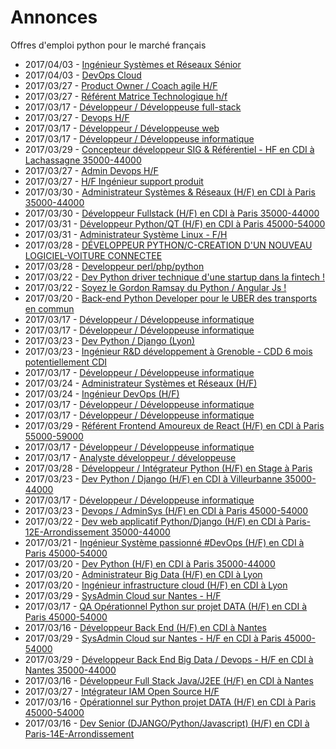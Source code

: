 # Annonces

Offres d'emploi python pour le marché français

* 2017/04/03 - [Ingénieur Systèmes et Réseaux Sénior](http://www.pyjobs.fr/jobs/details/5441/ingenieur-systemes-et-reseaux-senior "Ingénieur Systèmes et Réseaux Sénior")
* 2017/04/03 - [DevOps Cloud](http://www.pyjobs.fr/jobs/details/5440/devops-cloud "DevOps Cloud")
* 2017/03/27 - [Product Owner / Coach agile H/F](http://www.pyjobs.fr/jobs/details/5328/product-owner-coach-agile-h-f "Product Owner / Coach agile H/F")
* 2017/03/27 - [Référent Matrice Technologique h/f](http://www.pyjobs.fr/jobs/details/5325/referent-matrice-technologique-h-f "Référent Matrice Technologique h/f")
* 2017/03/17 - [Développeur / Développeuse full-stack](http://www.pyjobs.fr/jobs/details/5312/developpeur-developpeuse-full-stack "Développeur / Développeuse full-stack")
* 2017/03/27 - [Devops H/F](http://www.pyjobs.fr/jobs/details/5323/devops-h-f "Devops H/F")
* 2017/03/17 - [Développeur / Développeuse web](http://www.pyjobs.fr/jobs/details/5313/developpeur-developpeuse-web "Développeur / Développeuse web")
* 2017/03/17 - [Développeur / Développeuse informatique](http://www.pyjobs.fr/jobs/details/5311/developpeur-developpeuse-informatique "Développeur / Développeuse informatique")
* 2017/03/29 - [Concepteur développeur SIG & Référentiel - HF en CDI à Lachassagne 35000-44000](http://www.pyjobs.fr/jobs/details/5431/concepteur-developpeur-sig-referentiel-hf-en-cdi-a-lachassagne-35000-44000 "Concepteur développeur SIG & Référentiel - HF en CDI à Lachassagne 35000-44000")
* 2017/03/27 - [Admin Devops H/F](http://www.pyjobs.fr/jobs/details/5324/admin-devops-h-f "Admin Devops H/F")
* 2017/03/27 - [H/F Ingénieur support produit](http://www.pyjobs.fr/jobs/details/5322/h-f-ingenieur-support-produit "H/F Ingénieur support produit")
* 2017/03/30 - [Administrateur Systèmes & Réseaux (H/F) en CDI à Paris 35000-44000](http://www.pyjobs.fr/jobs/details/5436/administrateur-systemes-reseaux-h-f-en-cdi-a-paris-35000-44000 "Administrateur Systèmes & Réseaux (H/F) en CDI à Paris 35000-44000")
* 2017/03/30 - [Développeur Fullstack (H/F) en CDI à Paris 35000-44000](http://www.pyjobs.fr/jobs/details/5437/developpeur-fullstack-h-f-en-cdi-a-paris-35000-44000 "Développeur Fullstack (H/F) en CDI à Paris 35000-44000")
* 2017/03/31 - [Développeur Python/QT (H/F) en CDI à Paris 45000-54000](http://www.pyjobs.fr/jobs/details/5439/developpeur-python-qt-h-f-en-cdi-a-paris-45000-54000 "Développeur Python/QT (H/F) en CDI à Paris 45000-54000")
* 2017/03/31 - [Administrateur Système Linux - F/H](http://www.pyjobs.fr/jobs/details/5438/administrateur-systeme-linux-f-h "Administrateur Système Linux - F/H")
* 2017/03/28 - [DÉVELOPPEUR PYTHON/C-CREATION D'UN NOUVEAU LOGICIEL-VOITURE CONNECTEE](http://www.pyjobs.fr/jobs/details/5330/developpeur-python-c-creation-dun-nouveau-logiciel-voiture-connectee "DÉVELOPPEUR PYTHON/C-CREATION D'UN NOUVEAU LOGICIEL-VOITURE CONNECTEE")
* 2017/03/28 - [Developpeur perl/php/python](http://www.pyjobs.fr/jobs/details/5329/developpeur-perl-php-python "Developpeur perl/php/python")
* 2017/03/22 - [Dev Python driver technique d'une startup dans la fintech !](http://www.pyjobs.fr/jobs/details/5317/dev-python-driver-technique-dune-startup-dans-la-fintech "Dev Python driver technique d'une startup dans la fintech !")
* 2017/03/22 - [Soyez le Gordon Ramsay du Python / Angular Js !](http://www.pyjobs.fr/jobs/details/5316/soyez-le-gordon-ramsay-du-python-angular-js "Soyez le Gordon Ramsay du Python / Angular Js !")
* 2017/03/20 - [Back-end Python Developer pour le UBER des transports en commun](http://www.pyjobs.fr/jobs/details/5315/back-end-python-developer-pour-le-uber-des-transports-en-commun "Back-end Python Developer pour le UBER des transports en commun")
* 2017/03/17 - [Développeur / Développeuse informatique](http://www.pyjobs.fr/jobs/details/5310/developpeur-developpeuse-informatique "Développeur / Développeuse informatique")
* 2017/03/17 - [Développeur / Développeuse informatique](http://www.pyjobs.fr/jobs/details/5309/developpeur-developpeuse-informatique "Développeur / Développeuse informatique")
* 2017/03/23 - [Dev Python / Django (Lyon)](http://www.pyjobs.fr/jobs/details/5318/dev-python-django-lyon "Dev Python / Django (Lyon)")
* 2017/03/23 - [Ingénieur R&D développement à Grenoble - CDD 6 mois potentiellement CDI](http://www.pyjobs.fr/jobs/details/5319/ingenieur-r-d-developpement-a-grenoble-cdd-6-mois-potentiellement-cdi "Ingénieur R&D développement à Grenoble - CDD 6 mois potentiellement CDI")
* 2017/03/17 - [Développeur / Développeuse informatique](http://www.pyjobs.fr/jobs/details/5308/developpeur-developpeuse-informatique "Développeur / Développeuse informatique")
* 2017/03/24 - [Administrateur Systèmes et Réseaux (H/F)](http://www.pyjobs.fr/jobs/details/5321/administrateur-systemes-et-reseaux-h-f "Administrateur Systèmes et Réseaux (H/F)")
* 2017/03/24 - [Ingénieur DevOps (H/F)](http://www.pyjobs.fr/jobs/details/5320/ingenieur-devops-h-f "Ingénieur DevOps (H/F)")
* 2017/03/17 - [Développeur / Développeuse informatique](http://www.pyjobs.fr/jobs/details/5305/developpeur-developpeuse-informatique "Développeur / Développeuse informatique")
* 2017/03/17 - [Développeur / Développeuse informatique](http://www.pyjobs.fr/jobs/details/5307/developpeur-developpeuse-informatique "Développeur / Développeuse informatique")
* 2017/03/29 - [Référent Frontend Amoureux de React (H/F) en CDI à Paris 55000-59000](http://www.pyjobs.fr/jobs/details/5435/referent-frontend-amoureux-de-react-h-f-en-cdi-a-paris-55000-59000 "Référent Frontend Amoureux de React (H/F) en CDI à Paris 55000-59000")
* 2017/03/17 - [Développeur / Développeuse informatique](http://www.pyjobs.fr/jobs/details/5306/developpeur-developpeuse-informatique "Développeur / Développeuse informatique")
* 2017/03/17 - [Analyste développeur / développeuse](http://www.pyjobs.fr/jobs/details/5304/analyste-developpeur-developpeuse "Analyste développeur / développeuse")
* 2017/03/28 - [Développeur / Intégrateur Python (H/F) en Stage à Paris](http://www.pyjobs.fr/jobs/details/5331/developpeur-integrateur-python-h-f-en-stage-a-paris "Développeur / Intégrateur Python (H/F) en Stage à Paris")
* 2017/03/23 - [Dev Python / Django (H/F) en CDI à Villeurbanne 35000-44000](http://www.pyjobs.fr/jobs/details/5429/dev-python-django-h-f-en-cdi-a-villeurbanne-35000-44000 "Dev Python / Django (H/F) en CDI à Villeurbanne 35000-44000")
* 2017/03/17 - [Développeur / Développeuse informatique](http://www.pyjobs.fr/jobs/details/5314/developpeur-developpeuse-informatique "Développeur / Développeuse informatique")
* 2017/03/23 - [Devops / AdminSys (H/F) en CDI à Paris 45000-54000](http://www.pyjobs.fr/jobs/details/5428/devops-adminsys-h-f-en-cdi-a-paris-45000-54000 "Devops / AdminSys (H/F) en CDI à Paris 45000-54000")
* 2017/03/22 - [Dev web applicatif Python/Django (H/F) en CDI à Paris-12E-Arrondissement 35000-44000](http://www.pyjobs.fr/jobs/details/5427/dev-web-applicatif-python-django-h-f-en-cdi-a-paris-12e-arrondissement-35000-44000 "Dev web applicatif Python/Django (H/F) en CDI à Paris-12E-Arrondissement 35000-44000")
* 2017/03/21 - [Ingénieur Système passionné #DevOps (H/F) en CDI à Paris 45000-54000](http://www.pyjobs.fr/jobs/details/5426/ingenieur-systeme-passionne-devops-h-f-en-cdi-a-paris-45000-54000 "Ingénieur Système passionné #DevOps (H/F) en CDI à Paris 45000-54000")
* 2017/03/20 - [Dev Python (H/F) en CDI à Paris 35000-44000](http://www.pyjobs.fr/jobs/details/5425/dev-python-h-f-en-cdi-a-paris-35000-44000 "Dev Python (H/F) en CDI à Paris 35000-44000")
* 2017/03/20 - [Administrateur Big Data (H/F) en CDI à Lyon](http://www.pyjobs.fr/jobs/details/5424/administrateur-big-data-h-f-en-cdi-a-lyon "Administrateur Big Data (H/F) en CDI à Lyon")
* 2017/03/20 - [Ingénieur infrastructure cloud (H/F) en CDI à Lyon](http://www.pyjobs.fr/jobs/details/5423/ingenieur-infrastructure-cloud-h-f-en-cdi-a-lyon "Ingénieur infrastructure cloud (H/F) en CDI à Lyon")
* 2017/03/29 - [SysAdmin Cloud sur Nantes - H/F](http://www.pyjobs.fr/jobs/details/5432/sysadmin-cloud-sur-nantes-h-f "SysAdmin Cloud sur Nantes - H/F")
* 2017/03/17 - [QA Opérationnel Python sur projet DATA (H/F) en CDI à Paris 45000-54000](http://www.pyjobs.fr/jobs/details/5422/qa-operationnel-python-sur-projet-data-h-f-en-cdi-a-paris-45000-54000 "QA Opérationnel Python sur projet DATA (H/F) en CDI à Paris 45000-54000")
* 2017/03/16 - [Développeur Back End (H/F) en CDI à Nantes](http://www.pyjobs.fr/jobs/details/5421/developpeur-back-end-h-f-en-cdi-a-nantes "Développeur Back End (H/F) en CDI à Nantes")
* 2017/03/29 - [SysAdmin Cloud sur Nantes - H/F en CDI à Paris 45000-54000](http://www.pyjobs.fr/jobs/details/5433/sysadmin-cloud-sur-nantes-h-f-en-cdi-a-paris-45000-54000 "SysAdmin Cloud sur Nantes - H/F en CDI à Paris 45000-54000")
* 2017/03/29 - [Développeur Back End Big Data / Devops - H/F en CDI à Nantes 35000-44000](http://www.pyjobs.fr/jobs/details/5434/developpeur-back-end-big-data-devops-h-f-en-cdi-a-nantes-35000-44000 "Développeur Back End Big Data / Devops - H/F en CDI à Nantes 35000-44000")
* 2017/03/16 - [Développeur Full Stack Java/J2EE (H/F) en CDI à Nantes](http://www.pyjobs.fr/jobs/details/5420/developpeur-full-stack-java-j2ee-h-f-en-cdi-a-nantes "Développeur Full Stack Java/J2EE (H/F) en CDI à Nantes")
* 2017/03/27 - [Intégrateur IAM Open Source H/F](http://www.pyjobs.fr/jobs/details/5326/integrateur-iam-open-source-h-f "Intégrateur IAM Open Source H/F")
* 2017/03/16 - [Opérationnel sur Python projet DATA (H/F) en CDI à Paris 45000-54000](http://www.pyjobs.fr/jobs/details/5419/operationnel-sur-python-projet-data-h-f-en-cdi-a-paris-45000-54000 "Opérationnel sur Python projet DATA (H/F) en CDI à Paris 45000-54000")
* 2017/03/16 - [Dev Senior (DJANGO/Python/Javascript) (H/F) en CDI à Paris-14E-Arrondissement](http://www.pyjobs.fr/jobs/details/5418/dev-senior-django-python-javascript-h-f-en-cdi-a-paris-14e-arrondissement "Dev Senior (DJANGO/Python/Javascript) (H/F) en CDI à Paris-14E-Arrondissement")

